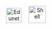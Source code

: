 <p align="center">
  <img src="https://github.com/user-attachments/assets/432f4916-f707-4ccc-9b5e-0770abf9362b" alt="Edunet Foundation" height="40" style="margin-right: 15px;">
  <img src="https://github.com/user-attachments/assets/b43dabae-739d-4f15-8055-c307f904ab85" alt="Shell" height="45">
</p>
